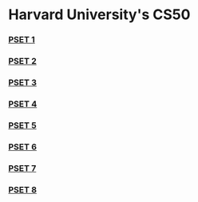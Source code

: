 # Harvard University's CS50

### [PSET 1](https://github.com/timwheelercom/cs50/tree/master/pset1)
### [PSET 2](https://github.com/timwheelercom/cs50/tree/master/pset2)
### [PSET 3](https://github.com/timwheelercom/cs50/tree/master/pset3)
### [PSET 4](https://github.com/timwheelercom/cs50/tree/master/pset4)
### [PSET 5](https://github.com/timwheelercom/cs50/tree/master/pset5/speller)
### [PSET 6](https://github.com/timwheelercom/cs50/tree/master/pset6)
### [PSET 7](https://github.com/timwheelercom/cs50/tree/master/pset7/finance)
### [PSET 8](https://github.com/timwheelercom/cs50/tree/master/pset8/mashup)